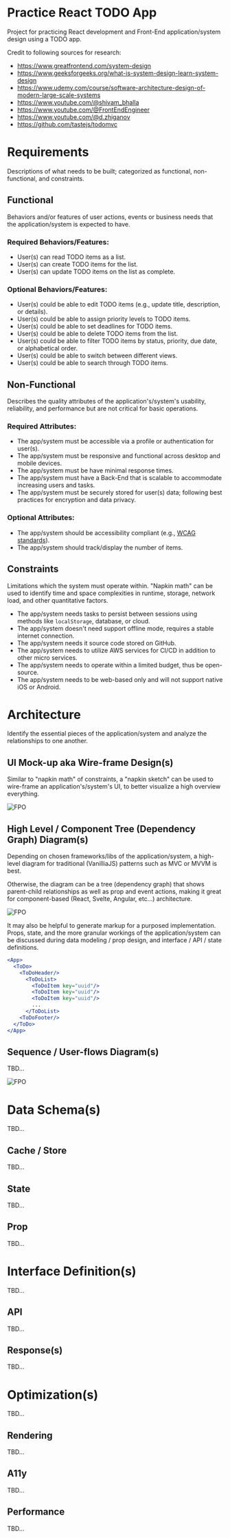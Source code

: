 # Practice React TODO App
Project for practicing React development and Front-End application/system design using a TODO app. 

Credit to following sources for research:

- https://www.greatfrontend.com/system-design
- https://www.geeksforgeeks.org/what-is-system-design-learn-system-design
- https://www.udemy.com/course/software-architecture-design-of-modern-large-scale-systems
- https://www.youtube.com/@shivam_bhalla
- https://www.youtube.com/@FrontEndEngineer
- https://www.youtube.com/@d.zhiganov
- https://github.com/tastejs/todomvc

# Requirements
Descriptions of what needs to be built; categorized as functional, non-functional, and constraints.

## Functional
Behaviors and/or features of user actions, events or business needs that the application/system is expected to have.

### Required Behaviors/Features:
- User(s) can read TODO items as a list.
- User(s) can create TODO items for the list.
- User(s) can update TODO items on the list as complete.

### Optional Behaviors/Features:
- User(s) could be able to edit TODO items (e.g., update title, description, or details).
- User(s) could be able to assign priority levels to TODO items.
- User(s) could be able to set deadlines for TODO items.
- User(s) could be able to delete TODO items from the list.
- User(s) could be able to filter TODO items by status, priority, due date, or alphabetical order.
- User(s) could be able to switch between different views.
- User(s) could be able to search through TODO items.

## Non-Functional
Describes the quality attributes of the application's/system's usability, reliability, and performance but are not critical for basic operations.

### Required Attributes:
- The app/system must be accessible via a profile or authentication for user(s).
- The app/system must be responsive and functional across desktop and mobile devices.
- The app/system must be have minimal response times.
- The app/system must have a Back-End that is scalable to accommodate increasing users and tasks.
- The app/system must be securely stored for user(s) data; following best practices for encryption and data privacy.

### Optional Attributes:
- The app/system should be accessibility compliant (e.g., [WCAG standards](https://www.wcag.com/resource/what-is-wcag/)).
- The app/system should track/display the number of items.

## Constraints
Limitations which the system must operate within. "Napkin math" can be used to identify time and space complexities in runtime, storage, network load, and other quantitative factors.

- The app/system needs tasks to persist between sessions using methods like `localStorage`, database, or cloud.
- The app/system doesn't need support offline mode, requires a stable internet connection.
- The app/system needs it source code stored on GitHub.
- The app/system needs to utilize AWS services for CI/CD in addition to other micro services.
- The app/system needs to operate within a limited budget, thus be open-source.
- The app/system needs to be web-based only and will not support native iOS or Android.

# Architecture
Identify the essential pieces of the application/system and analyze the relationships to one another.

## UI Mock-up aka Wire-frame Design(s)
Similar to "napkin math" of constraints, a "napkin sketch" can be used to wire-frame an application's/system's UI, to better visualize a high overview everything.

![FPO](./docs/images/fpo.png)

## High Level / Component Tree (Dependency Graph) Diagram(s)
Depending on chosen frameworks/libs of the application/system, a high-level diagram for traditional (VanilliaJS) patterns such as MVC or MVVM is best. 

Otherwise, the diagram can be a tree (dependency graph) that shows parent-child relationships as well as prop and event actions, making it great for component-based (React, Svelte, Angular, etc...) architecture. 

![FPO](./docs/images/fpo.png)

It may also be helpful to generate markup for a purposed implementation. Props, state, and the more granular workings of the application/system can be discussed during data modeling / prop design, and interface / API / state definitions.

```jsx
<App>
  <ToDo>
    <ToDoHeader/>
      <ToDoList>
        <ToDoItem key="uuid"/>
        <ToDoItem key="uuid"/>
        <ToDoItem key="uuid"/>		
        ...		
      </ToDoList>
    <ToDoFooter/>
  </ToDo>
</App>
```

## Sequence / User-flows Diagram(s)
TBD...

![FPO](./docs/images/fpo.png)

# Data Schema(s)
TBD...

## Cache / Store
TBD...

## State
TBD...

## Prop
TBD...

# Interface Definition(s)
TBD...

## API
TBD...

## Response(s)
TBD...

# Optimization(s)
TBD...

## Rendering
TBD...

## A11y
TBD...

## Performance
TBD...